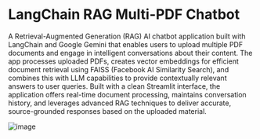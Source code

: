 # LangChain RAG Multi-PDF Chatbot
A Retrieval-Augmented Generation (RAG) AI chatbot application built with LangChain and Google Gemini that enables users to upload multiple PDF documents and engage in intelligent conversations about their content. The app processes uploaded PDFs, creates vector embeddings for efficient document retrieval using FAISS (Facebook AI Similarity Search), and combines this with LLM capabilities to provide contextually relevant answers to user queries. Built with a clean Streamlit interface, the application offers real-time document processing, maintains conversation history, and leverages advanced RAG techniques to deliver accurate, source-grounded responses based on the uploaded material.

![image](https://github.com/user-attachments/assets/403ff0a7-ef6c-4d09-8cfc-98b7538d105b)


